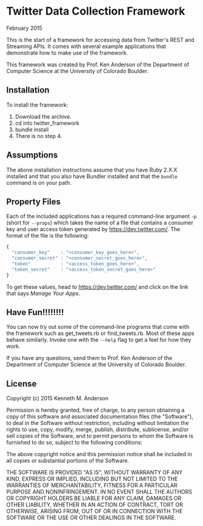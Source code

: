 # Twitter Data Collection Framework

February 2015

This is the start of a framework for accessing data from Twitter's
REST and Streaming APIs. It comes with several example applications
that demonstrate how to make use of the framework.

This framework was created by Prof. Ken Anderson of the Department of
Computer Science at the University of Colorado Boulder.

## Installation

To install the framework:

1. Download the archive.
2. cd into twitter_framework
3. bundle install
4. There is no step 4.

## Assumptions

The above installation instructions assume that you have Ruby 2.X.X
installed and that you also have Bundler installed and that the
`bundle` command is on your path.

## Property Files

Each of the included applications has a required command-line
argument `-p` (short for `--props`) which takes the name of a
file that contains a consumer key and user access token generated
by <https://dev.twitter.com/>. The format of the file is the
following:

```Javascript
{
  "consumer_key"    : "<consumer_key_goes_here>",
  "consumer_secret" : "<consumer_secret_goes_here>",
  "token"           : "<access_token_goes_here>",
  "token_secret"    : "<access_token_secret_goes_here>"
}
```

To get these values, head to <https://dev.twitter.com/> and click
on the link that says *Manage Your Apps*.


## Have Fun!!!!!!!!

You can now try out some of the command-line programs that come with
the framework such as get_tweets.rb or find_tweets.rb. Most of these
apps behave similarly. Invoke one with the `--help` flag to get
a feel for how they work.

If you have any questions, send them to Prof. Ken Anderson of the
Department of Computer Science at the University of Colorado Boulder.

## License

Copyright (c) 2015 Kenneth M. Anderson

Permission is hereby granted, free of charge, to any person obtaining
a copy of this software and associated documentation files
(the "Software"), to deal in the Software without restriction,
including without limitation the rights to use, copy, modify, merge,
publish, distribute, sublicense, and/or sell copies of the Software,
and to permit persons to whom the Software is furnished to do so,
subject to the following conditions:

The above copyright notice and this permission notice shall be included in
all copies or substantial portions of the Software.

THE SOFTWARE IS PROVIDED "AS IS", WITHOUT WARRANTY OF ANY KIND, EXPRESS OR
IMPLIED, INCLUDING BUT NOT LIMITED TO THE WARRANTIES OF MERCHANTABILITY,
FITNESS FOR A PARTICULAR PURPOSE AND NONINFRINGEMENT. IN NO EVENT SHALL THE
AUTHORS OR COPYRIGHT HOLDERS BE LIABLE FOR ANY CLAIM, DAMAGES OR OTHER
LIABILITY, WHETHER IN AN ACTION OF CONTRACT, TORT OR OTHERWISE,
ARISING FROM, OUT OF OR IN CONNECTION WITH THE SOFTWARE OR THE USE OR
OTHER DEALINGS IN THE SOFTWARE.
